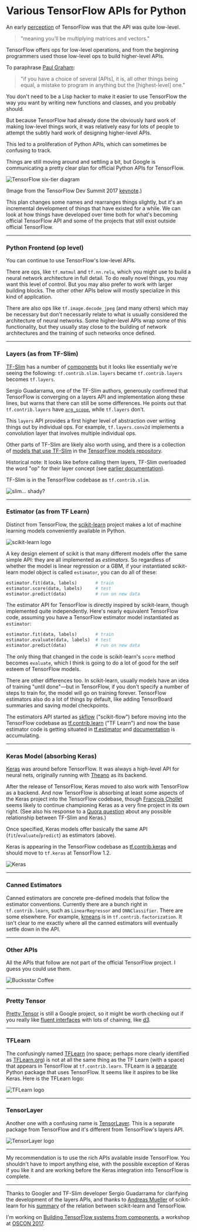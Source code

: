 # Various TensorFlow APIs for Python

An early [perception](http://fastml.com/what-you-wanted-to-know-about-tensorflow/) of TensorFlow was that the API was quite low-level.

> "meaning you’ll be multiplying matrices and vectors."

TensorFlow offers ops for low-level operations, and from the beginning programmers used those low-level ops to build higher-level APIs.

To paraphrase [Paul Graham](http://www.paulgraham.com/avg.html):

> "if you have a choice of several [APIs], it is, all other things being equal, a mistake to program in anything but the [highest-level] one."

You don't need to be a Lisp hacker to make it easier to use TensorFlow the way you want by writing new functions and classes, and you probably should.

But because TensorFlow had already done the obviously hard work of making low-level things work, it was relatively easy for lots of people to attempt the subtly hard work of designing higher-level APIs.

This led to a proliferation of Python APIs, which can sometimes be confusing to track.

Things are still moving around and settling a bit, but Google is communicating a pretty clear plan for official Python APIs for TensorFlow.

![TensorFlow six-tier diagram](img/tf_six_tiers.png)

(Image from the TensorFlow Dev Summit 2017 [keynote](https://www.youtube.com/watch?v=4n1AHvDvVvw).)

This plan changes some names and rearranges things slightly, but it's an incremental development of things that have existed for a while. We can look at how things have developed over time both for what's becoming official TensorFlow API and some of the projects that still exist outside official TensorFlow.

---

### Python Frontend (op level)

You can continue to use TensorFlow's low-level APIs.

There are ops, like `tf.matmul` and `tf.nn.relu`, which you might use to build a neural network architecture in full detail. To do really novel things, you may want this level of control. But you may also prefer to work with larger building blocks. The other other APIs below will mostly specialize in this kind of application.

There are also ops like `tf.image.decode_jpeg` (and many others) which may be necessary but don't necessarily relate to what is usually considered the architecture of neural networks. Some higher-level APIs wrap some of this functionality, but they usually stay close to the building of network architectures and the training of such networks once defined.

---

### Layers (as from TF-Slim)

[TF-Slim](https://research.googleblog.com/2016/08/tf-slim-high-level-library-to-define.html) has a number of [components](https://github.com/tensorflow/tensorflow/tree/master/tensorflow/contrib/slim) but it looks like essentially we're seeing the following: `tf.contrib.slim.layers` became `tf.contrib.layers` becomes `tf.layers`.

Sergio Guadarrama, one of the TF-Slim authors, generously confirmed that TensorFlow is converging on a layers API and implementation along these lines, but warns that there can still be some differences. He points out that `tf.contrib.layers` have [`arg_scope`](https://www.tensorflow.org/versions/master/api_docs/python/tf/contrib/framework/arg_scope), while `tf.layers` don't.

This `layers` API provides a first higher level of abstraction over writing things out by individual ops. For example, `tf.layers.conv2d` implements a convolution layer that involves multiple individual ops.

Other parts of TF-Slim are likely also worth using, and there is a collection of [models that use TF-Slim](https://github.com/tensorflow/models/tree/master/slim) in the [TensorFlow models repository](https://github.com/tensorflow/models).

Historical note: It looks like before calling them layers, TF-Slim overloaded the word "op" for their layer concept (see [earlier documentation](https://github.com/tensorflow/models/tree/master/inception/inception/slim)).

TF-Slim is in the TensorFlow codebase as `tf.contrib.slim`.

![slim... shady?](img/slim_shady.png)

---

### Estimator (as from TF Learn)

Distinct from TensorFlow, the [scikit-learn](http://scikit-learn.org/) project makes a lot of machine learning models conveniently available in Python.

![scikit-learn logo](img/sklearn.png)

A key design element of scikit is that many different models offer the same simple API: they are all implemented as _estimators_. So regardless of whether the model is linear regression or a GBM, if your instantiated scikit-learn model object is called `estimator`, you can do all of these:

```python
estimator.fit(data, labels)       # train
estimator.score(data, labels)     # test
estimator.predict(data)           # run on new data
```

The estimator API for TensorFlow is directly inspired by scikit-learn, though implemented quite independently. Here's nearly equivalent TensorFlow code, assuming you have a TensorFlow estimator model instantiated as `estimator`:

```python
estimator.fit(data, labels)       # train
estimator.evaluate(data, labels)  # test
estimator.predict(data)           # run on new data
```

The only thing that changed in the code is scikit-learn's `score` method becomes `evaluate`, which I think is going to do a lot of good for the self esteem of TensorFlow models.

There are other differences too. In scikit-learn, usually models have an idea of training "until done"—but in TensorFlow, if you don't specify a number of steps to train for, the model will go on training forever. TensorFlow estimators also do a lot of things by default, like adding TensorBoard summaries and saving model checkpoints.

The estimators API started as [skflow](https://github.com/tensorflow/skflow) ("scikit-flow") before moving into the TensorFlow codebase as [tf.contrib.learn](https://github.com/tensorflow/tensorflow/tree/master/tensorflow/contrib/learn/python/learn) ("TF Learn") and now the base estimator code is getting situated in [tf.estimator](https://github.com/tensorflow/tensorflow/tree/master/tensorflow/python/estimator) and [documentation](https://www.tensorflow.org/extend/estimators) is accumulating.

---

### Keras Model (absorbing Keras)

[Keras](https://keras.io/) was around before TensorFlow. It was always a high-level API for neural nets, originally running with [Theano](http://www.deeplearning.net/software/theano/) as its backend.

After the release of TensorFlow, Keras moved to also work with TensorFlow as a backend. And now TensorFlow is absorbing at least some aspects of the Keras project into the TensorFlow codebase, though [François Chollet](https://twitter.com/fchollet) seems likely to continue championing Keras as a very fine project in its own right. (See also his response to a [Quora question](https://www.quora.com/What-will-Keras-do-with-TensorFlow-Slim) about any possible relationship between TF-Slim and Keras.)

Once specified, Keras models offer basically the same API (`fit`/`evaluate`/`predict`) as estimators (above).

Keras is appearing in the TensorFlow codebase as [tf.contrib.keras](https://github.com/tensorflow/tensorflow/tree/master/tensorflow/contrib/keras) and should move to `tf.keras` at TensorFlow 1.2.

![Keras](img/keras.jpg)

---

### Canned Estimators

Canned estimators are concrete pre-defined models that follow the estimator conventions. Currently there are a bunch right in `tf.contrib.learn`, such as `LinearRegressor` and `DNNClassifier`. There are some elsewhere. For example, [kmeans](https://github.com/tensorflow/tensorflow/blob/master/tensorflow/contrib/factorization/g3doc/kmeans.md) is in `tf.contrib.factorization`. It isn't clear to me exactly where all the canned estimators will eventually settle down in the API.

---

### Other APIs

All the APIs that follow are not part of the official TensorFlow project. I guess you could use them.

![Bucksstar Coffee](img/bucksstar.png)

---

### Pretty Tensor

[Pretty Tensor](https://github.com/google/prettytensor) is still a Google project, so it might be worth checking out if you really like [fluent interfaces](https://en.wikipedia.org/wiki/Fluent_interface) with lots of chaining, like [d3](https://d3js.org/).

---

### TFLearn

The confusingly named [TFLearn](https://github.com/tflearn/tflearn) (no space; perhaps more clearly identified as [TFLearn.org]((http://tflearn.org/))) is not at all the same thing as the TF Learn (with a space) that appears in TensorFlow at `tf.contrib.learn`. TFLearn is a [separate](http://stackoverflow.com/questions/38859354/what-is-the-difference-between-tf-learn-aka-scikit-flow-and-tflearn-aka-tflea) Python package that uses TensorFlow. It seems like it aspires to be like Keras. Here is the TFLearn logo:

![TFLearn logo](img/tflearn.png)

---

### TensorLayer

Another one with a confusing name is [TensorLayer](https://github.com/zsdonghao/tensorlayer/). This is a separate package from TensorFlow and it's different from TensorFlow's layers API.

![TensorLayer logo](img/tensorlayer.png)

---

My recommendation is to use the rich APIs available inside TensorFlow. You shouldn't have to import anything else, with the possible exception of Keras if you like it and are working before the Keras integration into TensorFlow is complete.

---

Thanks to Googler and TF-Slim developer Sergio Guadarrama for clarifying the development of the layers APIs, and thanks to [Andreas Mueller](https://twitter.com/amuellerml) of scikit-learn for his [summary](https://twitter.com/amuellerml/status/844300337666240514) of the relation between scikit-learn and TensorFlow.

I'm working on [Building TensorFlow systems from components](http://conferences.oreilly.com/oscon/oscon-tx/public/schedule/detail/57823), a workshop at [OSCON 2017](https://conferences.oreilly.com/oscon/oscon-tx).

